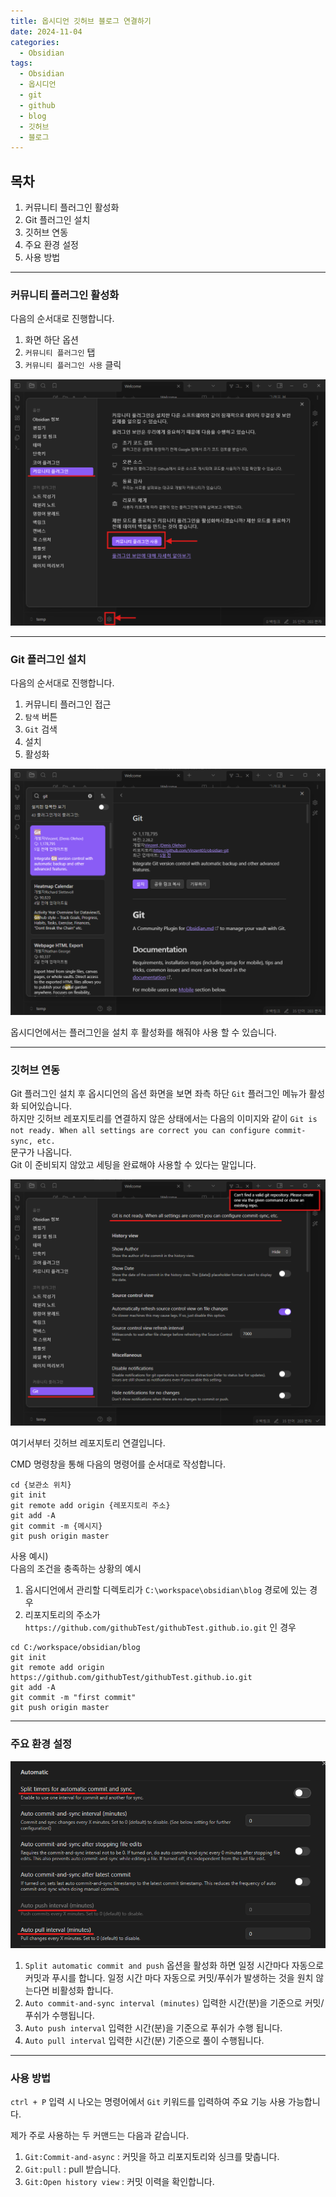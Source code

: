 ```yaml
---
title: 옵시디언 깃허브 블로그 연결하기
date: 2024-11-04
categories:
  - Obsidian
tags:
  - Obsidian
  - 옵시디언
  - git
  - github
  - blog
  - 깃허브
  - 블로그
---
```


## 목차
1. 커뮤니티 플러그인 활성화
2. Git 플러그인 설치
3. 깃허브 연동
4. 주요 환경 설정
5. 사용 방법

---
### 커뮤니티 플러그인 활성화 

다음의 순서대로 진행합니다.
1. 화면 하단 옵션
2. `커뮤니티 플러그인` 탭 
3. `커뮤니티 플러그인 사용` 클릭

![](assets/img/screenshot/Pasted%20image%2020241104111418.png)   

---
### Git 플러그인 설치

다음의 순서대로 진행합니다.

1. 커뮤니티 플러그인 접근
2. `탐색` 버튼
3. `Git` 검색
4. 설치
5. 활성화

![](assets/img/screenshot/Pasted%20image%2020241104112101.png)  

옵시디언에서는 플러그인을 설치 후 활성화를 해줘야 사용 할 수 있습니다.

---
### 깃허브 연동

Git 플러그인 설치 후 옵시디언의 옵션 화면을 보면 좌측 하단 `Git` 플러그인 메뉴가 활성화 되어있습니다.  
하지만 깃허브 레포지토리를 연결하지 않은 상태에서는 다음의 이미지와 같이 
`Git is not ready. When all settings are correct you can configure commit-sync, etc.`  
문구가 나옵니다.  
Git 이 준비되지 않았고 세팅을 완료해야 사용할 수 있다는 말입니다.  

![](assets/img/screenshot/Pasted%20image%2020241104112753.png)  

여기서부터 깃허브 레포지토리 연결입니다.  

CMD 명령창을 통해 다음의 명령어를 순서대로 작성합니다.  

````
cd {보관소 위치}
git init
git remote add origin {레포지토리 주소}
git add -A
git commit -m {메시지}
git push origin master
````


사용 예시)  
다음의 조건을 충족하는 상황의 예시
1. 옵시디언에서 관리할 디렉토리가 `C:\workspace\obsidian\blog` 경로에 있는 경우
2. 리포지토리의 주소가 `https://github.com/githubTest/githubTest.github.io.git` 인 경우

```
cd C:/workspace/obsidian/blog
git init
git remote add origin https://github.com/githubTest/githubTest.github.io.git
git add -A
git commit -m "first commit"
git push origin master
```

---

### 주요 환경 설정

![  ](assets/img/screenshot/Pasted%20image%2020241104153005.png)  
1. `Split automatic commit and push` 옵션을 활성화 하면 일정 시간마다 자동으로 커밋과 푸시를 합니다. 
   일정 시간 마다 자동으로 커밋/푸쉬가 발생하는 것을 원치 않는다면 비활성화 합니다.
2. `Auto commit-and-sync interval (minutes)` 입력한 시간(분)을 기준으로 커밋/푸쉬가 수행됩니다.
3. `Auto push interval` 입력한 시간(분)을 기준으로 푸쉬가 수행 됩니다.
4. `Auto pull interval` 입력한 시간(분) 기준으로 풀이 수행됩니다.

---

### 사용 방법

`ctrl + P` 입력 시 나오는 명령어에서 `Git` 키워드를 입력하여 주요 기능 사용 가능합니다.  

제가 주로 사용하는 두 커맨드는 다음과 같습니다.
1. `Git:Commit-and-async` : 커밋을 하고 리포지토리와 싱크를 맞춥니다.
2. `Git:pull` : pull 받습니다.
3. `Git:Open history view` : 커밋 이력을 확인합니다.

